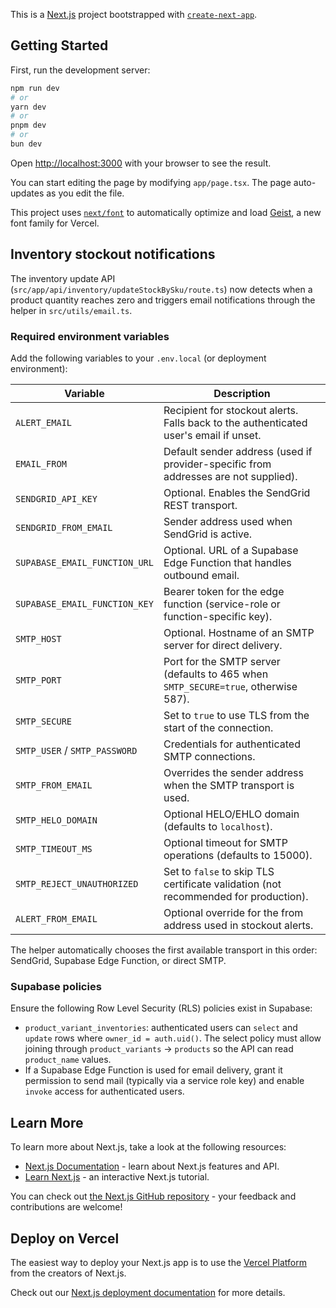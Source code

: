 This is a [Next.js](https://nextjs.org) project bootstrapped with [`create-next-app`](https://nextjs.org/docs/app/api-reference/cli/create-next-app).

## Getting Started

First, run the development server:

```bash
npm run dev
# or
yarn dev
# or
pnpm dev
# or
bun dev
```

Open [http://localhost:3000](http://localhost:3000) with your browser to see the result.

You can start editing the page by modifying `app/page.tsx`. The page auto-updates as you edit the file.

This project uses [`next/font`](https://nextjs.org/docs/app/building-your-application/optimizing/fonts) to automatically optimize and load [Geist](https://vercel.com/font), a new font family for Vercel.

## Inventory stockout notifications

The inventory update API (`src/app/api/inventory/updateStockBySku/route.ts`) now detects when a product quantity reaches zero and triggers email notifications through the helper in `src/utils/email.ts`.

### Required environment variables

Add the following variables to your `.env.local` (or deployment environment):

| Variable | Description |
| --- | --- |
| `ALERT_EMAIL` | Recipient for stockout alerts. Falls back to the authenticated user's email if unset. |
| `EMAIL_FROM` | Default sender address (used if provider-specific from addresses are not supplied). |
| `SENDGRID_API_KEY` | Optional. Enables the SendGrid REST transport. |
| `SENDGRID_FROM_EMAIL` | Sender address used when SendGrid is active. |
| `SUPABASE_EMAIL_FUNCTION_URL` | Optional. URL of a Supabase Edge Function that handles outbound email. |
| `SUPABASE_EMAIL_FUNCTION_KEY` | Bearer token for the edge function (service-role or function-specific key). |
| `SMTP_HOST` | Optional. Hostname of an SMTP server for direct delivery. |
| `SMTP_PORT` | Port for the SMTP server (defaults to 465 when `SMTP_SECURE=true`, otherwise 587). |
| `SMTP_SECURE` | Set to `true` to use TLS from the start of the connection. |
| `SMTP_USER` / `SMTP_PASSWORD` | Credentials for authenticated SMTP connections. |
| `SMTP_FROM_EMAIL` | Overrides the sender address when the SMTP transport is used. |
| `SMTP_HELO_DOMAIN` | Optional HELO/EHLO domain (defaults to `localhost`). |
| `SMTP_TIMEOUT_MS` | Optional timeout for SMTP operations (defaults to 15000). |
| `SMTP_REJECT_UNAUTHORIZED` | Set to `false` to skip TLS certificate validation (not recommended for production). |
| `ALERT_FROM_EMAIL` | Optional override for the from address used in stockout alerts. |

The helper automatically chooses the first available transport in this order: SendGrid, Supabase Edge Function, or direct SMTP.

### Supabase policies

Ensure the following Row Level Security (RLS) policies exist in Supabase:

- `product_variant_inventories`: authenticated users can `select` and `update` rows where `owner_id = auth.uid()`. The select policy must allow joining through `product_variants` → `products` so the API can read `product_name` values.
- If a Supabase Edge Function is used for email delivery, grant it permission to send mail (typically via a service role key) and enable `invoke` access for authenticated users.

## Learn More

To learn more about Next.js, take a look at the following resources:

- [Next.js Documentation](https://nextjs.org/docs) - learn about Next.js features and API.
- [Learn Next.js](https://nextjs.org/learn) - an interactive Next.js tutorial.

You can check out [the Next.js GitHub repository](https://github.com/vercel/next.js) - your feedback and contributions are welcome!

## Deploy on Vercel

The easiest way to deploy your Next.js app is to use the [Vercel Platform](https://vercel.com/new?utm_medium=default-template&filter=next.js&utm_source=create-next-app&utm_campaign=create-next-app-readme) from the creators of Next.js.

Check out our [Next.js deployment documentation](https://nextjs.org/docs/app/building-your-application/deploying) for more details.

